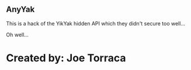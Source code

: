 ## AnyYak

This is a hack of the YikYak hidden API which they didn't secure too well...

Oh well...

# Created by: Joe Torraca
